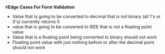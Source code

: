 #**Edge Cases For Form Validation**

* Value that is going to be converted to decimal that is not binary (all 1's or 0's) currently returns 0
* value that is going to be converted to IEEE that is not a floating point value
* Value that is a floating point being converted to binary should not work
* Floating point value with just nothing before or after the decimal point should not work